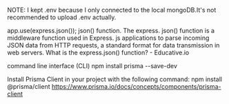 NOTE: I kept .env because I only connected to the local mongoDB.It's not recommended to upload .env actually.

app.use(express.json());
json() function. The express. json() function is a middleware function used in Express. js applications to parse incoming JSON data from HTTP requests, a standard format for data transmission in web servers.
What is the express.json() function? - Educative.io

command line interface (CLI)
npm install prisma --save-dev

Install Prisma Client in your project with the following command:
npm install @prisma/client
https://www.prisma.io/docs/concepts/components/prisma-client